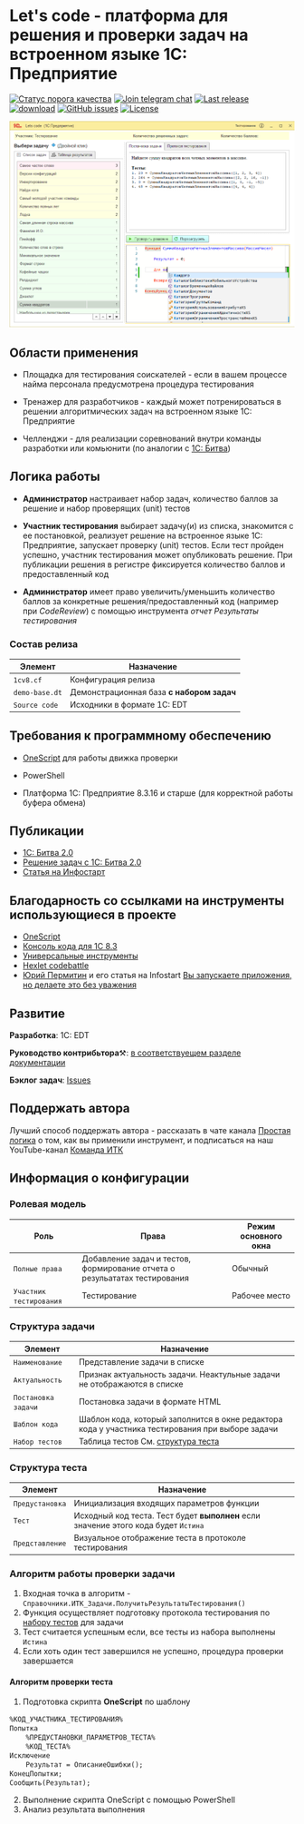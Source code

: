 # Let's code - платформа для решения и проверки задач на встроенном языке 1С: Предприятие

[![Статус порога качества](https://sonar.openbsl.ru/api/project_badges/measure?project=let-s-code&metric=alert_status)](https://sonar.openbsl.ru/dashboard?id=let-s-code)
[![Join telegram chat](https://img.shields.io/badge/chat-telegram-blue?style=flat&logo=telegram)](https://t.me/simplelogic) 
[![Last release](https://img.shields.io/github/v/release/plastinin/let-s-code?include_prereleases&label=last%20release&style=badge)](https://github.com/plastinin/let-s-code/releases/latest)
[![download](https://img.shields.io/github/downloads/plastinin/let-s-code/total)](https://github.com/plastinin/let-s-code/releases/download/latest/1cv8.cf)
[![GitHub issues](https://img.shields.io/github/issues-raw/plastinin/let-s-code?style=badge)](https://github.com/plastinin/let-s-code/issues)
[![License](https://img.shields.io/github/license/plastinin/let-s-code?style=badge)](https://github.com/plastinin/let-s-code/blob/master/LICENSE)

![](img/main-window.png)

## Области применения

- Площадка для тестирования соискателей - если в вашем процессе найма персонала предусмотрена процедура тестирования

- Тренажер для разработчиков - каждый может потренироваться в решении алгоритмических задач на встроенном языке 1С: Предприятие

- Челленджи - для реализации соревнований внутри команды разработки или комьюнити (по аналогии с [1С: Битва](https://youtu.be/crZg4xvQJdQ))

## Логика работы

- **Администратор** настраивает набор задач, количество баллов за решение и набор проверящих (unit) тестов

- **Участник тестирования** выбирает задачу(и) из списка, знакомится с ее постановкой, реализует решение на встроенное языке 1С: Предприятие, запускает проверку (unit) тестов. Если тест пройден успешно, участник тестирования может опубликовать решение. При публикации решения в регистре фиксируется количество баллов и предоставленный код

- **Администратор** имеет право увеличить/уменьшить количество баллов за конкретные решения/предоставленный код (например при _CodeReview_) с помощью инструмента _отчет Результаты тестирования_

### Состав релиза

Элемент | Назначение |
---------|----------|
 `1cv8.cf` | Конфигурация релиза|
 `demo-base.dt` | Демонстрационная база **с набором задач** |
 `Source code` | Исходники в формате 1С: EDT |

## Требования к программному обеспечению

- [OneScript](https://github.com/EvilBeaver/OneScript/releases/latest/) для работы движка проверки

- PowerShell

- Платформа 1С: Предприятие 8.3.16 и старше (для корректной работы буфера обмена)

## Публикации

- [1C: Битва 2.0](https://www.youtube.com/watch?v=crZg4xvQJdQ)
- [Решение задач с 1С: Битва 2.0](https://www.youtube.com/watch?v=1Y8XsGCJF_8)
- [Cтатья на Инфостарт](https://infostart.ru/public/1650118/)

## Благодарность со ссылками на инструменты использующиеся в проекте

- [OneScript](https://github.com/EvilBeaver/OneScript)
- [Консоль кода для 1С 8.3](https://github.com/salexdv/bsl_console)
- [Универсальные инструменты](https://github.com/cpr1c/tools_ui_1c)
- [Hexlet codebattle](https://github.com/hexlet-codebattle/battle_asserts/tree/master/src/battle_asserts/issues)
- [Юрий Пермитин](https://ypermitin.github.io) и его статья на Infostart [Вы запускаете приложения, но делаете это без уважения](https://infostart.ru/1c/articles/1266995/)

## Развитие

**Разработка**: 1С: EDT

**Руководство контрибьтора**⚒: [в соответствуещем разделе документации](https://github.com/plastinin/let-s-code/blob/develop/docs/README.md)

**Бэклог задач**: [Issues](https://github.com/plastinin/let-s-code/issues)

## Поддержать автора

Лучший способ поддержать автора - рассказать в чате канала [Простая логика](https://t.me/simplelogic_chat) о том, как вы применили инструмент, и подписаться на наш YouTube-канал [Команда ИТК](https://www.youtube.com/channel/UCXCFK4G65cNI4soCev0mOWA)

## Информация о конфигурации

### Ролевая модель

Роль | Права | Режим основного окна
---------|----------|---------
 `Полные права` | Добавление задач и тестов, формирование отчета о резульататах тестирования | Обычный
 `Участник тестирования` | Тестирование | Рабочее место

### Структура задачи

Элемент | Назначение |
---------|----------|
 `Наименование` | Представление задачи в списке|
 `Актуальность` | Признак актуальность задачи. Неактульные задачи не отображаются в списке |
 `Постановка задачи` | Постановка задачи в формате HTML |
 `Шаблон кода` | Шаблон кода, который заполнится в окне редактора кода у участника тестирования при выборе задачи |
 `Набор тестов` | Таблица тестов См. [структура теста](#структура-теста) |

### Структура теста

Элемент | Назначение |
---------|----------|
 `Предустановка` | Инициализация входящих параметров функции|
 `Тест` | Исходный код теста. Тест будет **выполнен** если значение этого кода будет `Истина`|
 `Представление` | Визуальное отображение теста в протоколе тестирования|

### Алгоритм работы проверки задачи

1. Входная точка в алгоритм - `Справочники.ИТК_Задачи.ПолучитьРезультатыТестирования()`
2. Функция осуществляет подготовку протокола тестирования по [набору тестов](#структура-теста) для задачи
3. Тест считается успешным если, все тесты из набора выполнены `Истина`
4. Если хоть один тест завершился не успешно, процедура проверки завершается

#### Алгоритм проверки теста

1. Подготовка скрипта **OneScript** по шаблону

```bsl
%КОД_УЧАСТНИКА_ТЕСТИРОВАНИЯ%
Попытка
	%ПРЕДУСТАНОВКИ_ПАРАМЕТРОВ_ТЕСТА%
	%КОД_ТЕСТА%
Исключение
	Результат = ОписаниеОшибки();
КонецПопытки;
Сообщить(Результат);
```
2. Выполнение скрипта OneScript с помощью PowerShell
3. Анализ результата выполнения
